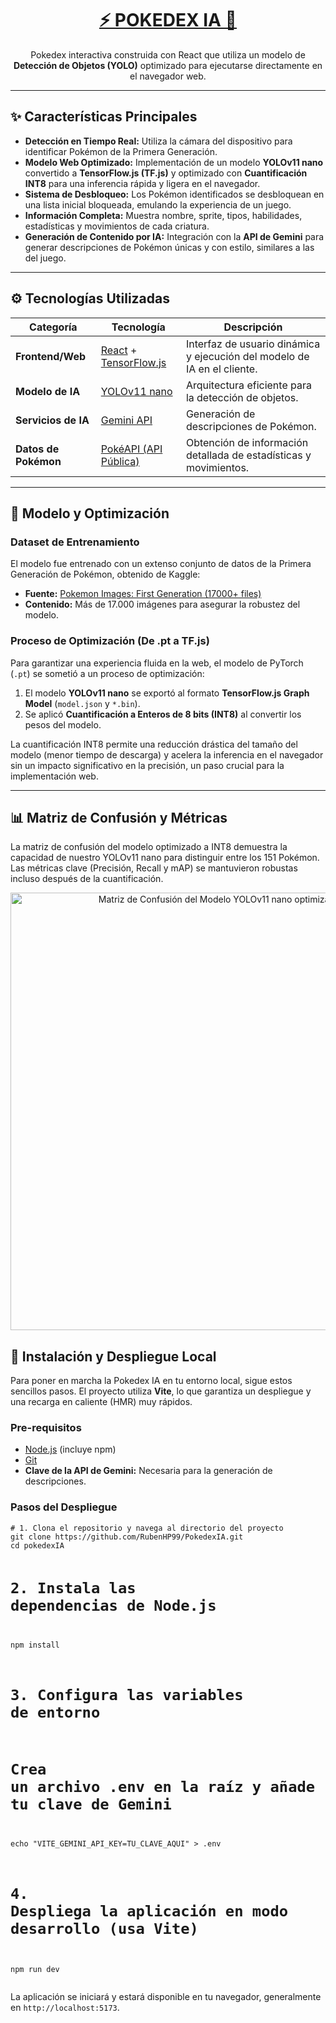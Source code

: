 <div align="center">
  <h1><a href="https://rubenhp99-pokedexia.netlify.app/">⚡️ POKEDEX IA 📸</a></h1>
  <p>Pokedex interactiva construida con React que utiliza un modelo de <strong>Detección de Objetos (YOLO)</strong> optimizado para ejecutarse directamente en el navegador web.</p>
</div>

---

<h2>✨ Características Principales</h2>
<ul>
  <li><strong>Detección en Tiempo Real:</strong> Utiliza la cámara del dispositivo para identificar Pokémon de la Primera Generación.</li>
  <li><strong>Modelo Web Optimizado:</strong> Implementación de un modelo <strong>YOLOv11 nano</strong> convertido a <strong>TensorFlow.js (TF.js)</strong> y optimizado con <strong>Cuantificación INT8</strong> para una inferencia rápida y ligera en el navegador.</li>
  <li><strong>Sistema de Desbloqueo:</strong> Los Pokémon identificados se desbloquean en una lista inicial bloqueada, emulando la experiencia de un juego.</li>
  <li><strong>Información Completa:</strong> Muestra nombre, sprite, tipos, habilidades, estadísticas y movimientos de cada criatura.</li>
  <li><strong>Generación de Contenido por IA:</strong> Integración con la <strong>API de Gemini</strong> para generar descripciones de Pokémon únicas y con estilo, similares a las del juego.</li>
</ul>

---

<h2>⚙️ Tecnologías Utilizadas</h2>
<table>
  <thead>
    <tr>
      <th>Categoría</th>
      <th>Tecnología</th>
      <th>Descripción</th>
    </tr>
  </thead>
  <tbody>
    <tr>
      <td><strong>Frontend/Web</strong></td>
      <td><a href="https://reactjs.org/">React</a> + <a href="https://www.tensorflow.org/js">TensorFlow.js</a></td>
      <td>Interfaz de usuario dinámica y ejecución del modelo de IA en el cliente.</td>
    </tr>
    <tr>
      <td><strong>Modelo de IA</strong></td>
      <td><a href="https://docs.ultralytics.com/es/models/yolo11/">YOLOv11 nano</a></td>
      <td>Arquitectura eficiente para la detección de objetos.</td>
    </tr>
    <tr>
      <td><strong>Servicios de IA</strong></td>
      <td><a href="https://ai.google.dev/gemini">Gemini API</a></td>
      <td>Generación de descripciones de Pokémon.</td>
    </tr>
    <tr>
      <td><strong>Datos de Pokémon</strong></td>
      <td><a href="https://pokeapi.co/">PokéAPI (API Pública)</a></td>
      <td>Obtención de información detallada de estadísticas y movimientos.</td>
    </tr>
  </tbody>
</table>

---

<h2>🧠 Modelo y Optimización</h2>

<h3>Dataset de Entrenamiento</h3>
<p>El modelo fue entrenado con un extenso conjunto de datos de la Primera Generación de Pokémon, obtenido de Kaggle:</p>
<ul>
  <li><strong>Fuente:</strong> <a href="https://www.kaggle.com/datasets/mikoajkolman/pokemon-images-first-generation17000-files">Pokemon Images: First Generation (17000+ files)</a></li>
  <li><strong>Contenido:</strong> Más de 17.000 imágenes para asegurar la robustez del modelo.</li>
</ul>

<h3>Proceso de Optimización (De .pt a TF.js)</h3>
<p>Para garantizar una experiencia fluida en la web, el modelo de PyTorch (<code>.pt</code>) se sometió a un proceso de optimización:</p>
<ol>
  <li>El modelo <strong>YOLOv11 nano</strong> se exportó al formato <strong>TensorFlow.js Graph Model</strong> (<code>model.json</code> y <code>*.bin</code>).</li>
  <li>Se aplicó <strong>Cuantificación a Enteros de 8 bits (INT8)</strong> al convertir los pesos del modelo.</li>
</ol>
<p>La cuantificación INT8 permite una reducción drástica del tamaño del modelo (menor tiempo de descarga) y acelera la inferencia en el navegador sin un impacto significativo en la precisión, un paso crucial para la implementación web.</p>

---

<h2>📊 Matriz de Confusión y Métricas</h2>
<p>La matriz de confusión del modelo optimizado a INT8 demuestra la capacidad de nuestro YOLOv11 nano para distinguir entre los 151 Pokémon. Las métricas clave (Precisión, Recall y mAP) se mantuvieron robustas incluso después de la cuantificación.</p>

<div align="center">
  <img src="confusionMatrix.png" alt="Matriz de Confusión del Modelo YOLOv11 nano optimizado a INT8" width="700"/>
</div>

<h2>🚀 Instalación y Despliegue Local</h2>
<p>Para poner en marcha la Pokedex IA en tu entorno local, sigue estos sencillos pasos. El proyecto utiliza <strong>Vite</strong>, lo que garantiza un despliegue y una recarga en caliente (HMR) muy rápidos.</p>

<h3>Pre-requisitos</h3>
<ul>
  <li><a href="https://nodejs.org/en/download/">Node.js</a> (incluye npm)</li>
  <li><a href="https://git-scm.com/downloads">Git</a></li>
  <li><strong>Clave de la API de Gemini:</strong> Necesaria para la generación de descripciones.</li>
</ul>

<h3>Pasos del Despliegue</h3>
<pre><code># 1. Clona el repositorio y navega al directorio del proyecto
git clone https://github.com/RubenHP99/PokedexIA.git
cd pokedexIA

# 2. Instala las dependencias de Node.js
npm install

# 3. Configura las variables de entorno
# Crea un archivo .env en la raíz y añade tu clave de Gemini
echo "VITE_GEMINI_API_KEY=TU_CLAVE_AQUI" > .env

# 4. Despliega la aplicación en modo desarrollo (usa Vite)
npm run dev</code></pre>

<p>La aplicación se iniciará y estará disponible en tu navegador, generalmente en <code>http://localhost:5173</code>.</p>

